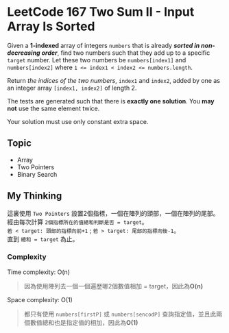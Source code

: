 # LeetCode 167 Two Sum II - Input Array Is Sorted
Given a **1-indexed** array of integers `numbers` that is already ***sorted in non-decreasing order***, find two numbers such that they add up to a specific `target` number. Let these two numbers be `numbers[index1]` and `numbers[index2]` where `1 <= index1 < index2 <= numbers.length`.

Return *the indices of the two numbers*, `index1` and `index2`, added by one as an integer array `[index1, index2]` of length 2.

The tests are generated such that there is **exactly one solution**. You **may not** use the same element twice.

Your solution must use only constant extra space.

## Topic
- Array
- Two Pointers
- Binary Search

## My Thinking
這裏使用 `Two Pointers` 設置2個指標，一個在陣列的頭部，一個在陣列的尾部。<br>經由每次計算 `2個指標所在的值總和判斷是否 = target`。<br>`若 < target: 頭部的指標向前+1` ; `若 > target: 尾部的指標向後-1`。<br>直到 `總和 = target` 為止。

### Complexity
Time complexity: O(n)
> 因為使用陣列去一個一個遍歷哪2個數值相加 = target，因此為**O(n)**

Space complexity: O(1)
> 都只有使用 `numbers[firstP]` 或 `numbers[sencodP]` 查詢指定值，並且此兩個數值總和也是指定值的相加，因此為**O(1)**